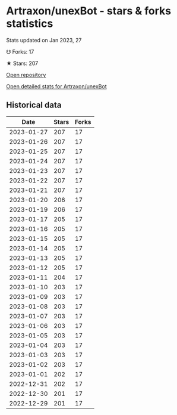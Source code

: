 # Artraxon/unexBot - stars & forks statistics

Stats updated on Jan 2023, 27

☋ Forks: 17

★ Stars: 207

[Open repository](https://github.com/Artraxon/unexBot)

[Open detailed stats for Artraxon/unexBot](https://reviewgithub.com/rep/Artraxon/unexBot)

## Historical data
| Date | Stars | Forks |
|------|-------|-------|
| 2023-01-27 | 207 | 17 | 
| 2023-01-26 | 207 | 17 | 
| 2023-01-25 | 207 | 17 | 
| 2023-01-24 | 207 | 17 | 
| 2023-01-23 | 207 | 17 | 
| 2023-01-22 | 207 | 17 | 
| 2023-01-21 | 207 | 17 | 
| 2023-01-20 | 206 | 17 | 
| 2023-01-19 | 206 | 17 | 
| 2023-01-17 | 205 | 17 | 
| 2023-01-16 | 205 | 17 | 
| 2023-01-15 | 205 | 17 | 
| 2023-01-14 | 205 | 17 | 
| 2023-01-13 | 205 | 17 | 
| 2023-01-12 | 205 | 17 | 
| 2023-01-11 | 204 | 17 | 
| 2023-01-10 | 203 | 17 | 
| 2023-01-09 | 203 | 17 | 
| 2023-01-08 | 203 | 17 | 
| 2023-01-07 | 203 | 17 | 
| 2023-01-06 | 203 | 17 | 
| 2023-01-05 | 203 | 17 | 
| 2023-01-04 | 203 | 17 | 
| 2023-01-03 | 203 | 17 | 
| 2023-01-02 | 203 | 17 | 
| 2023-01-01 | 202 | 17 | 
| 2022-12-31 | 202 | 17 | 
| 2022-12-30 | 201 | 17 | 
| 2022-12-29 | 201 | 17 | 

